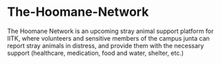 # The-Hoomane-Network
The Hoomane Network is an upcoming stray animal support platform for IITK, where volunteers and sensitive members of the campus junta can report stray animals in distress, and provide them with the necessary support (healthcare, medication, food and water, shelter, etc.) 

